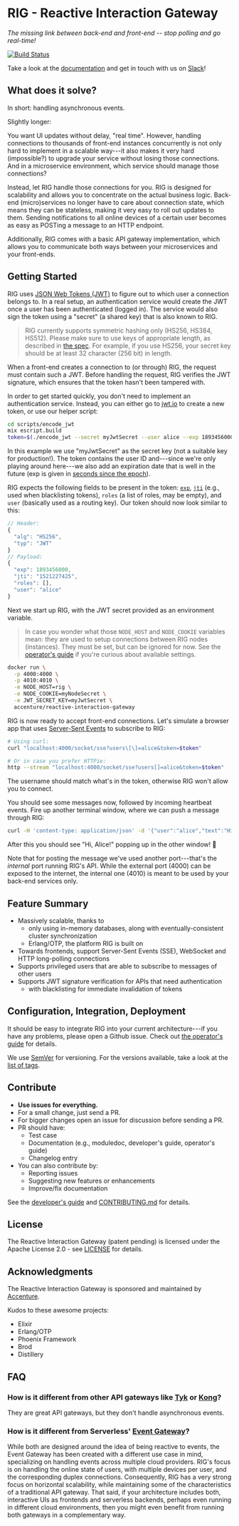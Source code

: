 # RIG - Reactive Interaction Gateway

_The missing link between back-end and front-end -- stop polling and go real-time!_

[![Build Status](https://travis-ci.org/Accenture/reactive-interaction-gateway.svg?branch=master)](https://travis-ci.org/Accenture/reactive-interaction-gateway)

Take a look at the [documentation](https://accenture.github.io/reactive-interaction-gateway/) and get in touch with us on [Slack](https://rig-opensource.slack.com)!

## What does it solve?

In short: handling asynchronous events.

Slightly longer:

You want UI updates without delay, "real time". However, handling connections to thousands of front-end instances concurrently is not only hard to implement in a scalable way---it also makes it very hard (impossible?) to upgrade your service without losing those connections. And in a microservice environment, which service should manage those connections?

Instead, let RIG handle those connections for you. RIG is designed for scalability and allows you to concentrate on the actual business logic. Back-end (micro)services no longer have to care about connection state, which means they can be stateless, making it very easy to roll out updates to them. Sending notifications to all online devices of a certain user becomes as easy as POSTing a message to an HTTP endpoint.

Additionally, RIG comes with a basic API gateway implementation, which allows you to communicate both ways between your microservices and your front-ends.

## Getting Started

RIG uses [JSON Web Tokens (JWT)](https://en.wikipedia.org/wiki/JSON_Web_Token) to figure out to which user a connection belongs to. In a real setup, an authentication service would create the JWT once a user has been authenticated (logged in). The service would also sign the token using a "secret" (a shared key) that is also known to RIG.

> RIG currently supports symmetric hashing only (HS256, HS384, HS512). Please make sure to use keys of appropriate length, as described in [the spec](https://tools.ietf.org/html/rfc7518#section-3.2). For example, if you use HS256, your secret key should be at least 32 character (256 bit) in length.

When a front-end creates a connection to (or through) RIG, the request must contain such a JWT. Before handling the request, RIG verifies the JWT signature, which ensures that the token hasn't been tampered with.

In order to get started quickly, you don't need to implement an authentication service. Instead, you can either go to [jwt.io](https://jwt.io/) to create a new token, or use our helper script:

```bash
cd scripts/encode_jwt
mix escript.build
token=$(./encode_jwt --secret myJwtSecret --user alice --exp 1893456000)
```

In this example we use "myJwtSecret" as the secret key (not a suitable key for production!). The token contains the user ID and---since we're only playing around here---we also add an expiration date that is well in the future (exp is given in [seconds since the epoch](https://en.wikipedia.org/wiki/Unix_time)).

RIG expects the following fields to be present in the token: [`exp`](https://tools.ietf.org/html/rfc7519#section-4.1.4), [`jti`](https://tools.ietf.org/html/rfc7519#section-4.1.7) (e.g., used when blacklisting tokens), `roles` (a list of roles, may be empty), and `user` (basically used as a routing key). Our token should now look similar to this:

```javascript
// Header:
{
  "alg": "HS256",
  "typ": "JWT"
}
// Payload:
{
  "exp": 1893456000,
  "jti": "1521227425",
  "roles": [],
  "user": "alice"
}
```

Next we start up RIG, with the JWT secret provided as an environment variable.

> In case you wonder what those `NODE_HOST` and `NODE_COOKIE` variables mean: they are used to setup connections between RIG nodes (instances). They must be set, but can be ignored for now. See the [operator's guide](./guides/operator-guide.md) if you're curious about available settings.

```bash
docker run \
  -p 4000:4000 \
  -p 4010:4010 \
  -e NODE_HOST=rig \
  -e NODE_COOKIE=myNodeSecret \
  -e JWT_SECRET_KEY=myJwtSecret \
  accenture/reactive-interaction-gateway
```

RIG is now ready to accept front-end connections. Let's simulate a browser app that uses [Server-Sent Events](https://en.wikipedia.org/wiki/Server-sent_events) to subscribe to RIG:

```bash
# Using curl:
curl "localhost:4000/socket/sse?users\[\]=alice&token=$token"

# Or in case you prefer HTTPie:
http --stream "localhost:4000/socket/sse?users[]=alice&token=$token"
```

The username should match what's in the token, otherwise RIG won't allow you to connect.

You should see some messages now, followed by incoming heartbeat events. Fire up another terminal window, where we can push a message through RIG:

```bash
curl -H 'content-type: application/json' -d '{"user":"alice","text":"Hi, Alice!"}' localhost:4010/v1/messages
```

After this you should see "Hi, Alice!" popping up in the other window! :tada:

Note that for posting the message we've used another port---that's the _internal_ port running RIG's API. While the external port (4000) can be exposed to the internet, the internal one (4010) is meant to be used by your back-end services only.

## Feature Summary

- Massively scalable, thanks to
  - only using in-memory databases, along with eventually-consistent cluster synchronization
  - Erlang/OTP, the platform RIG is built on
- Towards frontends, support Server-Sent Events (SSE), WebSocket and HTTP long-polling
  connections
- Supports privileged users that are able to subscribe to messages of other users
- Supports JWT signature verification for APIs that need authentication
  - with blacklisting for immediate invalidation of tokens

## Configuration, Integration, Deployment

It should be easy to integrate RIG into your current architecture---if you have any problems, please open a Github issue. Check out
[the operator's guide](guides/operator-guide.md) for details.

We use [SemVer](http://semver.org/) for versioning. For the versions available, take a look at the
[list of tags](https://github.com/Accenture/reactive-interaction-gateway/tags).

## Contribute

- **Use issues for everything.**
- For a small change, just send a PR.
- For bigger changes open an issue for discussion before sending a PR.
- PR should have:
  - Test case
  - Documentation (e.g., moduledoc, developer's guide, operator's guide)
  - Changelog entry
- You can also contribute by:
  - Reporting issues
  - Suggesting new features or enhancements
  - Improve/fix documentation

See the [developer's guide](guides/developer-guide.md) and [CONTRIBUTING.md](./CONTRIBUTING.md) for details.

## License

The Reactive Interaction Gateway (patent pending) is licensed under the Apache License 2.0 - see
[LICENSE](LICENSE) for details.

## Acknowledgments

The Reactive Interaction Gateway is sponsored and maintained by [Accenture](https://accenture.github.io/).

Kudos to these awesome projects:

- Elixir
- Erlang/OTP
- Phoenix Framework
- Brod
- Distillery

## FAQ

### How is it different from other API gateways like [Tyk](https://tyk.io/) or [Kong](https://getkong.org/)?

They are great API gateways, but they don't handle asynchronous events.

### How is it different from Serverless' [Event Gateway](https://serverless.com/event-gateway/)?

While both are designed around the idea of being reactive to events, the Event Gateway has been
created with a different use case in mind, specializing on handling events across multiple cloud
providers. RIG's focus is on handling the online state of users, with multiple devices per user,
and the corresponding duplex connections. Consequently, RIG has a very strong focus on
horizontal scalability, while maintaining some of the characteristics of a traditional API
gateway. That said, if your architecture includes both, interactive UIs as frontends and
serverless backends, perhaps even running in different cloud environments, then you might even
benefit from running both gateways in a complementary way.
